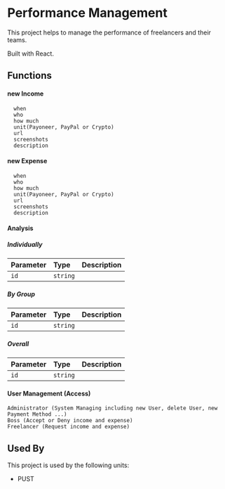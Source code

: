 
# Performance Management

This project helps to manage the performance of freelancers and their teams.

Built with React.
## **Functions**

#### new **Income**

```
  when
  who
  how much
  unit(Payoneer, PayPal or Crypto)
  url
  screenshots
  description
```

#### new **Expense**

```
  when
  who
  how much
  unit(Payoneer, PayPal or Crypto)
  url
  screenshots
  description
```

#### **Analysis**

##### Individually

| Parameter | Type     | Description                       |
| :-------- | :------- | :-------------------------------- |
| `id`      | `string` |  |

##### By Group

| Parameter | Type     | Description                       |
| :-------- | :------- | :-------------------------------- |
| `id`      | `string` |  |

##### Overall

| Parameter | Type     | Description                       |
| :-------- | :------- | :-------------------------------- |
| `id`      | `string` |  |


#### User Management (Access)

```
Administrator (System Managing including new User, delete User, new Payment Method ...)
Boss (Accept or Deny income and expense)
Freelancer (Request income and expense)
```

## Used By

This project is used by the following units:

- PUST

